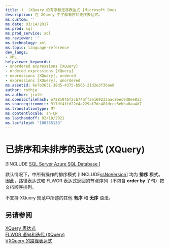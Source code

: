```yaml
---
title: )  (XQuery 的有序和无序表达式 |Microsoft Docs
description: 在 XQuery 中了解有序和无序表达式。
ms.custom: ''
ms.date: 03/14/2017
ms.prod: sql
ms.prod_service: sql
ms.reviewer: ''
ms.technology: xml
ms.topic: language-reference
dev_langs:
- XML
helpviewer_keywords:
- unordered expressions [XQuery]
- ordered expressions [XQuery]
- expressions [XQuery], ordered
- expressions [XQuery], unordered
ms.assetid: 6e7b3631-38d5-4375-b565-21d2e3f36ae0
author: rothja
ms.author: jroth
ms.openlocfilehash: e72819f6f2cb74aff2e169233aac8eec9d8ee8a3
ms.sourcegitcommit: 917df4ffd22e4a229af7dc481dcce3ebba0aa4d7
ms.translationtype: MT
ms.contentlocale: zh-CN
ms.lasthandoff: 02/10/2021
ms.locfileid: "100355133"
---
```

# <a name="ordered-and-unordered-expressions-xquery"></a>已排序和未排序的表达式 (XQuery)
[!INCLUDE [SQL Server Azure SQL Database ](../includes/applies-to-version/sqlserver.md)]

  默认情况下，中所有操作的排序模式 [!INCLUDE[ssNoVersion](../includes/ssnoversion-md.md)] 均为 **排序** 模式。 因此，路径表达式和 FLWOR 表达式返回的节点序列（不包含 **order by** 子句）按文档顺序排列。  
  
 不支持 XQuery 规范中所述的其他 **有序** 和 **无序** 语法。  
  
## <a name="see-also"></a>另请参阅  
 [XQuery 表达式](../xquery/xquery-expressions.md)   
 [FLWOR 语句和迭代 &#40;XQuery&#41;](../xquery/flwor-statement-and-iteration-xquery.md)   
 [&#41;&#40;XQuery 的路径表达式 ](../xquery/path-expressions-xquery.md)  
  
  
